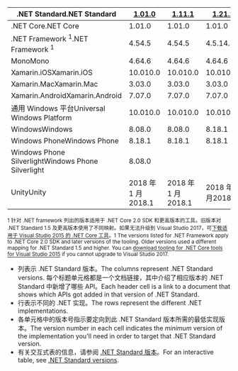 | <span data-ttu-id="d74a7-101">.NET Standard</span><span class="sxs-lookup"><span data-stu-id="d74a7-101">.NET Standard</span></span>              | <span data-ttu-id="d74a7-102">[1.0]</span><span class="sxs-lookup"><span data-stu-id="d74a7-102">[1.0]</span></span>  | <span data-ttu-id="d74a7-103">[1.1]</span><span class="sxs-lookup"><span data-stu-id="d74a7-103">[1.1]</span></span>  | <span data-ttu-id="d74a7-104">[1.2]</span><span class="sxs-lookup"><span data-stu-id="d74a7-104">[1.2]</span></span> | <span data-ttu-id="d74a7-105">[1.3]</span><span class="sxs-lookup"><span data-stu-id="d74a7-105">[1.3]</span></span> | <span data-ttu-id="d74a7-106">[1.4]</span><span class="sxs-lookup"><span data-stu-id="d74a7-106">[1.4]</span></span> | <span data-ttu-id="d74a7-107">[1.5]</span><span class="sxs-lookup"><span data-stu-id="d74a7-107">[1.5]</span></span>      | <span data-ttu-id="d74a7-108">[1.6]</span><span class="sxs-lookup"><span data-stu-id="d74a7-108">[1.6]</span></span>      | <span data-ttu-id="d74a7-109">[2.0]</span><span class="sxs-lookup"><span data-stu-id="d74a7-109">[2.0]</span></span>      |
|----------------------------|--------|--------|-------|-------|-------|------------|------------|------------|
| <span data-ttu-id="d74a7-110">.NET Core</span><span class="sxs-lookup"><span data-stu-id="d74a7-110">.NET Core</span></span>                  | <span data-ttu-id="d74a7-111">1.0</span><span class="sxs-lookup"><span data-stu-id="d74a7-111">1.0</span></span>    | <span data-ttu-id="d74a7-112">1.0</span><span class="sxs-lookup"><span data-stu-id="d74a7-112">1.0</span></span>    | <span data-ttu-id="d74a7-113">1.0</span><span class="sxs-lookup"><span data-stu-id="d74a7-113">1.0</span></span>   | <span data-ttu-id="d74a7-114">1.0</span><span class="sxs-lookup"><span data-stu-id="d74a7-114">1.0</span></span>   | <span data-ttu-id="d74a7-115">1.0</span><span class="sxs-lookup"><span data-stu-id="d74a7-115">1.0</span></span>   | <span data-ttu-id="d74a7-116">1.0</span><span class="sxs-lookup"><span data-stu-id="d74a7-116">1.0</span></span>        | <span data-ttu-id="d74a7-117">1.0</span><span class="sxs-lookup"><span data-stu-id="d74a7-117">1.0</span></span>        | <span data-ttu-id="d74a7-118">2.0</span><span class="sxs-lookup"><span data-stu-id="d74a7-118">2.0</span></span>        |
| <span data-ttu-id="d74a7-119">.NET Framework <sup>1</sup></span><span class="sxs-lookup"><span data-stu-id="d74a7-119">.NET Framework <sup>1</sup></span></span>| <span data-ttu-id="d74a7-120">4.5</span><span class="sxs-lookup"><span data-stu-id="d74a7-120">4.5</span></span>    | <span data-ttu-id="d74a7-121">4.5</span><span class="sxs-lookup"><span data-stu-id="d74a7-121">4.5</span></span>    | <span data-ttu-id="d74a7-122">4.5.1</span><span class="sxs-lookup"><span data-stu-id="d74a7-122">4.5.1</span></span> | <span data-ttu-id="d74a7-123">4.6</span><span class="sxs-lookup"><span data-stu-id="d74a7-123">4.6</span></span>   | <span data-ttu-id="d74a7-124">4.6.1</span><span class="sxs-lookup"><span data-stu-id="d74a7-124">4.6.1</span></span> | <span data-ttu-id="d74a7-125">4.6.1</span><span class="sxs-lookup"><span data-stu-id="d74a7-125">4.6.1</span></span>      | <span data-ttu-id="d74a7-126">4.6.1</span><span class="sxs-lookup"><span data-stu-id="d74a7-126">4.6.1</span></span>      | <span data-ttu-id="d74a7-127">4.6.1</span><span class="sxs-lookup"><span data-stu-id="d74a7-127">4.6.1</span></span>      |
| <span data-ttu-id="d74a7-128">Mono</span><span class="sxs-lookup"><span data-stu-id="d74a7-128">Mono</span></span>                       | <span data-ttu-id="d74a7-129">4.6</span><span class="sxs-lookup"><span data-stu-id="d74a7-129">4.6</span></span>    | <span data-ttu-id="d74a7-130">4.6</span><span class="sxs-lookup"><span data-stu-id="d74a7-130">4.6</span></span>    | <span data-ttu-id="d74a7-131">4.6</span><span class="sxs-lookup"><span data-stu-id="d74a7-131">4.6</span></span>   | <span data-ttu-id="d74a7-132">4.6</span><span class="sxs-lookup"><span data-stu-id="d74a7-132">4.6</span></span>   | <span data-ttu-id="d74a7-133">4.6</span><span class="sxs-lookup"><span data-stu-id="d74a7-133">4.6</span></span>   | <span data-ttu-id="d74a7-134">4.6</span><span class="sxs-lookup"><span data-stu-id="d74a7-134">4.6</span></span>        | <span data-ttu-id="d74a7-135">4.6</span><span class="sxs-lookup"><span data-stu-id="d74a7-135">4.6</span></span>        | <span data-ttu-id="d74a7-136">5.4</span><span class="sxs-lookup"><span data-stu-id="d74a7-136">5.4</span></span>        |
| <span data-ttu-id="d74a7-137">Xamarin.iOS</span><span class="sxs-lookup"><span data-stu-id="d74a7-137">Xamarin.iOS</span></span>                | <span data-ttu-id="d74a7-138">10.0</span><span class="sxs-lookup"><span data-stu-id="d74a7-138">10.0</span></span>   | <span data-ttu-id="d74a7-139">10.0</span><span class="sxs-lookup"><span data-stu-id="d74a7-139">10.0</span></span>   | <span data-ttu-id="d74a7-140">10.0</span><span class="sxs-lookup"><span data-stu-id="d74a7-140">10.0</span></span>  | <span data-ttu-id="d74a7-141">10.0</span><span class="sxs-lookup"><span data-stu-id="d74a7-141">10.0</span></span>  | <span data-ttu-id="d74a7-142">10.0</span><span class="sxs-lookup"><span data-stu-id="d74a7-142">10.0</span></span>  | <span data-ttu-id="d74a7-143">10.0</span><span class="sxs-lookup"><span data-stu-id="d74a7-143">10.0</span></span>       | <span data-ttu-id="d74a7-144">10.0</span><span class="sxs-lookup"><span data-stu-id="d74a7-144">10.0</span></span>       | <span data-ttu-id="d74a7-145">10.14</span><span class="sxs-lookup"><span data-stu-id="d74a7-145">10.14</span></span>      |
| <span data-ttu-id="d74a7-146">Xamarin.Mac</span><span class="sxs-lookup"><span data-stu-id="d74a7-146">Xamarin.Mac</span></span>                | <span data-ttu-id="d74a7-147">3.0</span><span class="sxs-lookup"><span data-stu-id="d74a7-147">3.0</span></span>    | <span data-ttu-id="d74a7-148">3.0</span><span class="sxs-lookup"><span data-stu-id="d74a7-148">3.0</span></span>    | <span data-ttu-id="d74a7-149">3.0</span><span class="sxs-lookup"><span data-stu-id="d74a7-149">3.0</span></span>   | <span data-ttu-id="d74a7-150">3.0</span><span class="sxs-lookup"><span data-stu-id="d74a7-150">3.0</span></span>   | <span data-ttu-id="d74a7-151">3.0</span><span class="sxs-lookup"><span data-stu-id="d74a7-151">3.0</span></span>   | <span data-ttu-id="d74a7-152">3.0</span><span class="sxs-lookup"><span data-stu-id="d74a7-152">3.0</span></span>        | <span data-ttu-id="d74a7-153">3.0</span><span class="sxs-lookup"><span data-stu-id="d74a7-153">3.0</span></span>        | <span data-ttu-id="d74a7-154">3.8</span><span class="sxs-lookup"><span data-stu-id="d74a7-154">3.8</span></span>        |
| <span data-ttu-id="d74a7-155">Xamarin.Android</span><span class="sxs-lookup"><span data-stu-id="d74a7-155">Xamarin.Android</span></span>            | <span data-ttu-id="d74a7-156">7.0</span><span class="sxs-lookup"><span data-stu-id="d74a7-156">7.0</span></span>    | <span data-ttu-id="d74a7-157">7.0</span><span class="sxs-lookup"><span data-stu-id="d74a7-157">7.0</span></span>    | <span data-ttu-id="d74a7-158">7.0</span><span class="sxs-lookup"><span data-stu-id="d74a7-158">7.0</span></span>   | <span data-ttu-id="d74a7-159">7.0</span><span class="sxs-lookup"><span data-stu-id="d74a7-159">7.0</span></span>   | <span data-ttu-id="d74a7-160">7.0</span><span class="sxs-lookup"><span data-stu-id="d74a7-160">7.0</span></span>   | <span data-ttu-id="d74a7-161">7.0</span><span class="sxs-lookup"><span data-stu-id="d74a7-161">7.0</span></span>        | <span data-ttu-id="d74a7-162">7.0</span><span class="sxs-lookup"><span data-stu-id="d74a7-162">7.0</span></span>        | <span data-ttu-id="d74a7-163">8.0</span><span class="sxs-lookup"><span data-stu-id="d74a7-163">8.0</span></span>        |
| <span data-ttu-id="d74a7-164">通用 Windows 平台</span><span class="sxs-lookup"><span data-stu-id="d74a7-164">Universal Windows Platform</span></span> | <span data-ttu-id="d74a7-165">10.0</span><span class="sxs-lookup"><span data-stu-id="d74a7-165">10.0</span></span>   | <span data-ttu-id="d74a7-166">10.0</span><span class="sxs-lookup"><span data-stu-id="d74a7-166">10.0</span></span>   | <span data-ttu-id="d74a7-167">10.0</span><span class="sxs-lookup"><span data-stu-id="d74a7-167">10.0</span></span>  | <span data-ttu-id="d74a7-168">10.0</span><span class="sxs-lookup"><span data-stu-id="d74a7-168">10.0</span></span>  | <span data-ttu-id="d74a7-169">10.0</span><span class="sxs-lookup"><span data-stu-id="d74a7-169">10.0</span></span>  | <span data-ttu-id="d74a7-170">10.0.16299</span><span class="sxs-lookup"><span data-stu-id="d74a7-170">10.0.16299</span></span> | <span data-ttu-id="d74a7-171">10.0.16299</span><span class="sxs-lookup"><span data-stu-id="d74a7-171">10.0.16299</span></span> | <span data-ttu-id="d74a7-172">10.0.16299</span><span class="sxs-lookup"><span data-stu-id="d74a7-172">10.0.16299</span></span> |
| <span data-ttu-id="d74a7-173">Windows</span><span class="sxs-lookup"><span data-stu-id="d74a7-173">Windows</span></span>                    | <span data-ttu-id="d74a7-174">8.0</span><span class="sxs-lookup"><span data-stu-id="d74a7-174">8.0</span></span>    | <span data-ttu-id="d74a7-175">8.0</span><span class="sxs-lookup"><span data-stu-id="d74a7-175">8.0</span></span>    | <span data-ttu-id="d74a7-176">8.1</span><span class="sxs-lookup"><span data-stu-id="d74a7-176">8.1</span></span>   |       |       |            |            |            |
| <span data-ttu-id="d74a7-177">Windows Phone</span><span class="sxs-lookup"><span data-stu-id="d74a7-177">Windows Phone</span></span>              | <span data-ttu-id="d74a7-178">8.1</span><span class="sxs-lookup"><span data-stu-id="d74a7-178">8.1</span></span>    | <span data-ttu-id="d74a7-179">8.1</span><span class="sxs-lookup"><span data-stu-id="d74a7-179">8.1</span></span>    | <span data-ttu-id="d74a7-180">8.1</span><span class="sxs-lookup"><span data-stu-id="d74a7-180">8.1</span></span>   |       |       |            |            |            |
| <span data-ttu-id="d74a7-181">Windows Phone Silverlight</span><span class="sxs-lookup"><span data-stu-id="d74a7-181">Windows Phone Silverlight</span></span>  | <span data-ttu-id="d74a7-182">8.0</span><span class="sxs-lookup"><span data-stu-id="d74a7-182">8.0</span></span>    |        |       |       |       |            |            |            |
| <span data-ttu-id="d74a7-183">Unity</span><span class="sxs-lookup"><span data-stu-id="d74a7-183">Unity</span></span>                      | <span data-ttu-id="d74a7-184">2018 年 1 月</span><span class="sxs-lookup"><span data-stu-id="d74a7-184">2018.1</span></span> | <span data-ttu-id="d74a7-185">2018 年 1 月</span><span class="sxs-lookup"><span data-stu-id="d74a7-185">2018.1</span></span> | <span data-ttu-id="d74a7-186">2018 年 1 月</span><span class="sxs-lookup"><span data-stu-id="d74a7-186">2018.1</span></span>| <span data-ttu-id="d74a7-187">2018 年 1 月</span><span class="sxs-lookup"><span data-stu-id="d74a7-187">2018.1</span></span>| <span data-ttu-id="d74a7-188">2018 年 1 月</span><span class="sxs-lookup"><span data-stu-id="d74a7-188">2018.1</span></span>| <span data-ttu-id="d74a7-189">2018 年 1 月</span><span class="sxs-lookup"><span data-stu-id="d74a7-189">2018.1</span></span>     |  <span data-ttu-id="d74a7-190">2018 年 1 月</span><span class="sxs-lookup"><span data-stu-id="d74a7-190">2018.1</span></span>    | <span data-ttu-id="d74a7-191">2018 年 1 月</span><span class="sxs-lookup"><span data-stu-id="d74a7-191">2018.1</span></span>     |

<span data-ttu-id="d74a7-192"><sup>1 针对 .NET framework 列出的版本适用于 .NET Core 2.0 SDK 和更高版本的工具。旧版本对 .NET Standard 1.5 及更高版本使用了不同映射。如果无法升级到 Visual Studio 2017，可[下载适用于 Visual Studio 2015 的 .NET Core 工具](https://github.com/dotnet/core/blob/master/release-notes/download-archive.md)。</sup></span><span class="sxs-lookup"><span data-stu-id="d74a7-192"><sup>1 The versions listed for .NET Framework apply to .NET Core 2.0 SDK and later versions of the tooling. Older versions used a different mapping for .NET Standard 1.5 and higher. You can [download tooling for .NET Core tools for Visual Studio 2015](https://github.com/dotnet/core/blob/master/release-notes/download-archive.md) if you cannot upgrade to Visual Studio 2017.</sup></span></span>

- <span data-ttu-id="d74a7-193">列表示 .NET Standard 版本。</span><span class="sxs-lookup"><span data-stu-id="d74a7-193">The columns represent .NET Standard versions.</span></span> <span data-ttu-id="d74a7-194">每个标题单元格都是一个文档链接，其中介绍了相应版本的 .NET Standard 中新增了哪些 API。</span><span class="sxs-lookup"><span data-stu-id="d74a7-194">Each header cell is a link to a document that shows which APIs got added in that version of .NET Standard.</span></span>
- <span data-ttu-id="d74a7-195">行表示不同的 .NET 实现。</span><span class="sxs-lookup"><span data-stu-id="d74a7-195">The rows represent the different .NET implementations.</span></span>
- <span data-ttu-id="d74a7-196">各单元格中的版本号指示要定向到此 .NET Standard 版本所需的最低实现版本。</span><span class="sxs-lookup"><span data-stu-id="d74a7-196">The version number in each cell indicates the *minimum* version of the implementation you'll need in order to target that .NET Standard version.</span></span>
- <span data-ttu-id="d74a7-197">有关交互式表的信息，请参阅 [.NET Standard 版本](https://immo.landwerth.net/netstandard-versions/#)。</span><span class="sxs-lookup"><span data-stu-id="d74a7-197">For an interactive table, see [.NET Standard versions](https://immo.landwerth.net/netstandard-versions/#).</span></span>

[1.0]: https://github.com/dotnet/standard/blob/master/docs/versions/netstandard1.0.md
[1.1]: https://github.com/dotnet/standard/blob/master/docs/versions/netstandard1.1.md
[1.2]: https://github.com/dotnet/standard/blob/master/docs/versions/netstandard1.2.md
[1.3]: https://github.com/dotnet/standard/blob/master/docs/versions/netstandard1.3.md
[1.4]: https://github.com/dotnet/standard/blob/master/docs/versions/netstandard1.4.md
[1.5]: https://github.com/dotnet/standard/blob/master/docs/versions/netstandard1.5.md
[1.6]: https://github.com/dotnet/standard/blob/master/docs/versions/netstandard1.6.md
[2.0]: https://github.com/dotnet/standard/blob/master/docs/versions/netstandard2.0.md
